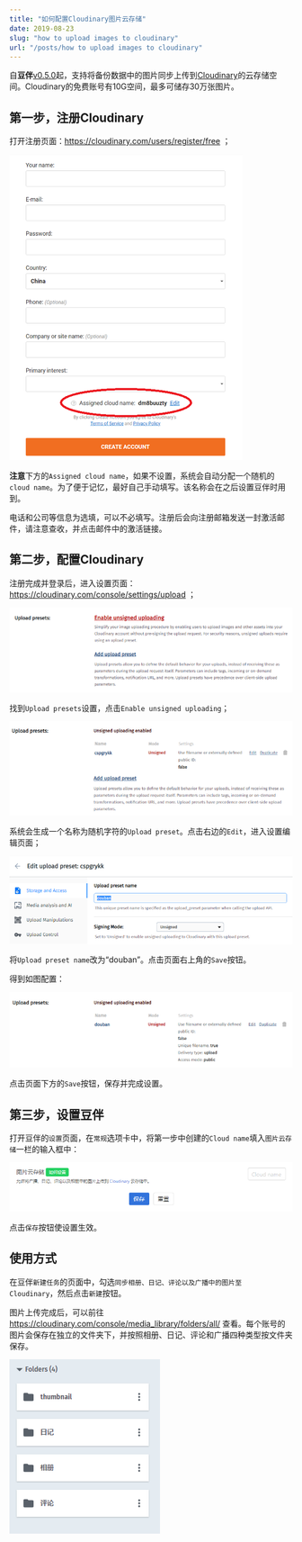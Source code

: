 ```yaml
---
title: "如何配置Cloudinary图片云存储"
date: 2019-08-23
slug: "how to upload images to cloudinary"
url: "/posts/how to upload images to cloudinary"
---
```


自**豆伴**[v0.5.0](https://download.doufen.org/)起，支持将备份数据中的图片同步上传到[Cloudinary](https://cloudinary.com/)的云存储空间。Cloudinary的免费账号有10G空间，最多可储存30万张图片。

## 第一步，注册Cloudinary

打开注册页面：https://cloudinary.com/users/register/free ；

![1566547766054](1566547766054.png)

**注意**下方的`Assigned cloud name`，如果不设置，系统会自动分配一个随机的`cloud name`。为了便于记忆，最好自己手动填写。该名称会在之后设置豆伴时用到。

电话和公司等信息为选填，可以不必填写。注册后会向注册邮箱发送一封激活邮件，请注意查收，并点击邮件中的激活链接。

## 第二步，配置Cloudinary

注册完成并登录后，进入设置页面：https://cloudinary.com/console/settings/upload ；

![1566549784338](1566549784338.png)

找到`Upload presets`设置，点击`Enable unsigned uploading`；

![1566549899795](1566549899795.png)

系统会生成一个名称为随机字符的`Upload preset`。点击右边的`Edit`，进入设置编辑页面；

![1566550049303](1566550049303.png)

将`Upload preset name`改为“douban”。点击页面右上角的`Save`按钮。

得到如图配置：

![1566550188247](1566550188247.png)

点击页面下方的`Save`按钮，保存并完成设置。

## 第三步，设置豆伴

打开豆伴的`设置`页面，在`常规`选项卡中，将第一步中创建的`Cloud name`填入`图片云存储`一栏的输入框中：

![1566550418608](1566550418608.png)

点击`保存`按钮使设置生效。

## 使用方式

在豆伴`新建任务`的页面中，勾选`同步相册、日记、评论以及广播中的图片至 Cloudinary`，然后点击`新建`按钮。

图片上传完成后，可以前往 https://cloudinary.com/console/media_library/folders/all/ 查看。每个账号的图片会保存在独立的文件夹下，并按照相册、日记、评论和广播四种类型按文件夹保存。

![1566551396131](1566551396131.png)

